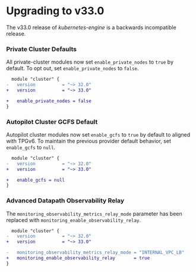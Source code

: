 # Upgrading to v33.0
The v33.0 release of *kubernetes-engine* is a backwards incompatible release.

### Private Cluster Defaults
All private-cluster modules now set `enable_private_nodes` to `true` by default.
To opt out, set `enable_private_nodes` to `false`.

```diff
  module "cluster" {
-   version          = "~> 32.0"
+   version          = "~> 33.0"

+   enable_private_nodes = false
}
```

### Autopilot Cluster GCFS Default
Autopilot cluster modules now set `enable_gcfs` to `true` by default to
aligned with TPGv6. To maintain the previous provider default behavior, set
`enable_gcfs` to `null`.

```diff
  module "cluster" {
-   version          = "~> 32.0"
+   version          = "~> 33.0"

+   enable_gcfs = null
}
```

### Advanced Datapath Observability Relay
The `monitoring_observability_metrics_relay_mode` parameter has been
replaced with `monitoring_enable_observability_relay`.

```diff
  module "cluster" {
-   version          = "~> 32.0"
+   version          = "~> 33.0"

-   monitoring_observability_metrics_relay_mode = "INTERNAL_VPC_LB"
+   monitoring_enable_observability_relay       = true
}
```
